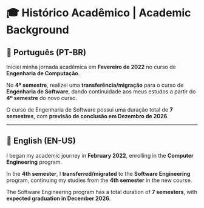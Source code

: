 # 🎓 Histórico Acadêmico | Academic Background

## 📘 Português (PT-BR)

Iniciei minha jornada acadêmica em **Fevereiro de 2022** no curso de **Engenharia de Computação**.

No **4º semestre**, realizei uma **transferência/migração** para o curso de **Engenharia de Software**, dando continuidade aos meus estudos a partir do **4º semestre** do novo curso.

O curso de Engenharia de Software possui uma duração total de **7 semestres**, com **previsão de conclusão em Dezembro de 2026**.

---

## 📘 English (EN-US)

I began my academic journey in **February 2022**, enrolling in the **Computer Engineering** program.

In the **4th semester**, I **transferred/migrated** to the **Software Engineering** program, continuing my studies from the **4th semester** in the new course.

The Software Engineering program has a total duration of **7 semesters**, with **expected graduation in December 2026**.
